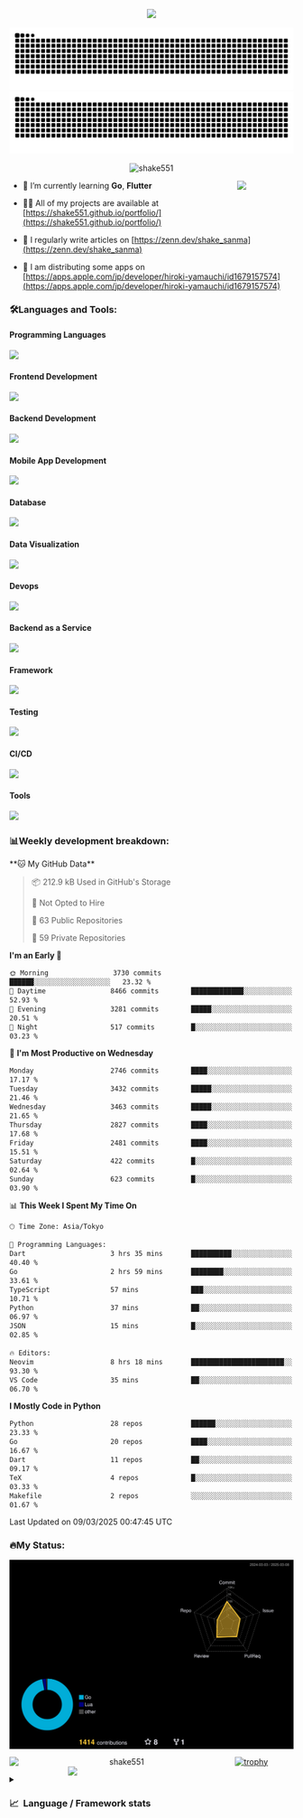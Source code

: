 <p align="center"><img src="https://capsule-render.vercel.app/api?type=waving&color=gradient&height=300&section=header&text=Hi%20I'm%20shake&fontSize=90&animation=fadeIn&fontAlignY=38&desc=Welcome%20To%20Shake's%20GitHub%20Profile%20&descAlignY=51&descAlign=62"></p>

<p align="center">
  <img src="https://raw.githubusercontent.com/shake551/shake551/output/github-contribution-grid-snake-dark.svg#gh-dark-mode-only" />
  <img src="https://raw.githubusercontent.com/shake551/shake551/output/github-contribution-grid-snake.svg#gh-light-mode-only" />
</p>


<p align="center">
  <img src="https://komarev.com/ghpvc/?username=shake551&label=Profile%20views&color=0e75b6&style=flat" alt="shake551" />
</p>

<img src="https://media.giphy.com/media/hvRJCLFzcasrR4ia7z/giphy.gif" width="100" align="right">

- 🌱 I’m currently learning **Go**, **Flutter**

- 👨‍💻 All of my projects are available at [https://shake551.github.io/portfolio/](https://shake551.github.io/portfolio/)

- 📝 I regularly write articles on [https://zenn.dev/shake_sanma](https://zenn.dev/shake_sanma)

- 🍏 I am distributing some apps on [https://apps.apple.com/jp/developer/hiroki-yamauchi/id1679157574](https://apps.apple.com/jp/developer/hiroki-yamauchi/id1679157574)


<h3 align="left">🛠️Languages and Tools:</h3>
<h4 align="left">Programming Languages</h4>
<img src="https://skillicons.dev/icons?i=go,java,lua,js,ts,c,cs,cpp,php,ruby,rust,py">

<h4 align="left">Frontend Development</h4>
<img src="https://skillicons.dev/icons?i=nextjs,react,vue,html,css,bootstrap,pug,tailwind">

<h4 align="left">Backend Development</h4>
<img src="https://skillicons.dev/icons?i=graphql,express,prisma,kafka,kotlin,nodejs,spring,nginx">

<h4 align="left">Mobile App Development</h4>
<img src="https://skillicons.dev/icons?i=dart,flutter">

<h4 align="left">Database</h4>
<img src="https://skillicons.dev/icons?i=mysql,postgres,redis,sqlite,dynamodb">

<h4 align="left">Data Visualization</h4>
<img src="https://skillicons.dev/icons?i=grafana">

<h4 align="left">Devops</h4>
<img src="https://skillicons.dev/icons?i=docker,kubernetes,gcp,aws,bash,azure,jenkins,vercel">

<h4 align="left">Backend as a Service</h4>
<img src="https://skillicons.dev/icons?i=firebase,heroku">

<h4 align="left">Framework</h4>
<img src="https://skillicons.dev/icons?i=django,laravel,fastapi,rails,remix,flask">

<h4 align="left">Testing</h4>
<img src="https://skillicons.dev/icons?i=jest,selenium,">

<h4 align="left">CI/CD</h4>
<img src="https://skillicons.dev/icons?i=githubactions,jenkins,">

<h4 align="left">Tools</h4>
<img src="https://skillicons.dev/icons?i=github,git,postman,linux,prometheus,md,matlab,blender,xd,ai,">

<br>

<h3 align="left">📊Weekly development breakdown:</h3>
<!--START_SECTION:waka-->
**🐱 My GitHub Data** 

> 📦 212.9 kB Used in GitHub's Storage 
 > 
> 🚫 Not Opted to Hire
 > 
> 📜 63 Public Repositories 
 > 
> 🔑 59 Private Repositories 
 > 
**I'm an Early 🐤** 

```text
🌞 Morning                3730 commits        ██████░░░░░░░░░░░░░░░░░░░   23.32 % 
🌆 Daytime                8466 commits        █████████████░░░░░░░░░░░░   52.93 % 
🌃 Evening                3281 commits        █████░░░░░░░░░░░░░░░░░░░░   20.51 % 
🌙 Night                  517 commits         █░░░░░░░░░░░░░░░░░░░░░░░░   03.23 % 
```
📅 **I'm Most Productive on Wednesday** 

```text
Monday                   2746 commits        ████░░░░░░░░░░░░░░░░░░░░░   17.17 % 
Tuesday                  3432 commits        █████░░░░░░░░░░░░░░░░░░░░   21.46 % 
Wednesday                3463 commits        █████░░░░░░░░░░░░░░░░░░░░   21.65 % 
Thursday                 2827 commits        ████░░░░░░░░░░░░░░░░░░░░░   17.68 % 
Friday                   2481 commits        ████░░░░░░░░░░░░░░░░░░░░░   15.51 % 
Saturday                 422 commits         █░░░░░░░░░░░░░░░░░░░░░░░░   02.64 % 
Sunday                   623 commits         █░░░░░░░░░░░░░░░░░░░░░░░░   03.90 % 
```


📊 **This Week I Spent My Time On** 

```text
🕑︎ Time Zone: Asia/Tokyo

💬 Programming Languages: 
Dart                     3 hrs 35 mins       ██████████░░░░░░░░░░░░░░░   40.40 % 
Go                       2 hrs 59 mins       ████████░░░░░░░░░░░░░░░░░   33.61 % 
TypeScript               57 mins             ███░░░░░░░░░░░░░░░░░░░░░░   10.71 % 
Python                   37 mins             ██░░░░░░░░░░░░░░░░░░░░░░░   06.97 % 
JSON                     15 mins             █░░░░░░░░░░░░░░░░░░░░░░░░   02.85 % 

🔥 Editors: 
Neovim                   8 hrs 18 mins       ███████████████████████░░   93.30 % 
VS Code                  35 mins             ██░░░░░░░░░░░░░░░░░░░░░░░   06.70 % 
```

**I Mostly Code in Python** 

```text
Python                   28 repos            ██████░░░░░░░░░░░░░░░░░░░   23.33 % 
Go                       20 repos            ████░░░░░░░░░░░░░░░░░░░░░   16.67 % 
Dart                     11 repos            ██░░░░░░░░░░░░░░░░░░░░░░░   09.17 % 
TeX                      4 repos             █░░░░░░░░░░░░░░░░░░░░░░░░   03.33 % 
Makefile                 2 repos             ░░░░░░░░░░░░░░░░░░░░░░░░░   01.67 % 
```




 Last Updated on 09/03/2025 00:47:45 UTC
<!--END_SECTION:waka-->


<h3 align="left">🔥My Status:</h3>

<p align="center">
  <img src="./profile-3d-contrib/profile-night-rainbow.svg" align="center" width="550">
</p>
  
<p align="center">
<img src="https://github-readme-streak-stats.herokuapp.com/?user=shake551&theme=highcontrast" alt="shake551" align="left" width="400">
<img src="https://github-readme-stats.vercel.app/api?username=shake551&count_private=true&show_icons=true&theme=highcontrast" align="right" width="400">
</p>

[![trophy](https://github-profile-trophy.vercel.app/?username=shake551&theme=darkhub&column=8)](https://github.com/ryo-ma/github-profile-trophy)

<details>
  <summary><h3>📈&nbsp;&nbsp;Language&nbsp;/&nbsp;Framework stats</h3></summary>
  <br/>
  <a href='https://profile.codersrank.io/user/shake551/'>
    <img src='http://cr-skills-chart-widget.azurewebsites.net/api/api?username=shake551' width="800">
  </a>

</details>
